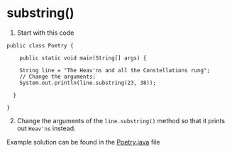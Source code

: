 # substring()

1. Start with this code

```
public class Poetry {
  
	public static void main(String[] args) {
      
    String line = "The Heav'ns and all the Constellations rung";     
    // Change the arguments:
    System.out.println(line.substring(23, 38));
    
  }
  
}
```

2. Change the arguments of the ```line.substring()``` method so that it prints out ```Heav'ns``` instead.

Example solution can be found in the [Poetry.java](https://github.com/keldavis/Java-Practice/blob/master/Foundations/8.%20String%20Methods/substring/Poetry.java) file